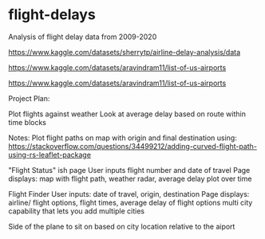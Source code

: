 # flight-delays
Analysis of flight delay data from 2009-2020

https://www.kaggle.com/datasets/sherrytp/airline-delay-analysis/data

https://www.kaggle.com/datasets/aravindram11/list-of-us-airports

https://www.kaggle.com/datasets/aravindram11/list-of-us-airports

Project Plan:




Plot flights against weather
Look at average delay based on route within time blocks


Notes:
Plot flight paths on map with origin and final destination using:
    https://stackoverflow.com/questions/34499212/adding-curved-flight-path-using-rs-leaflet-package
  
"Flight Status" ish page
    User inputs flight number and date of travel
    Page displays: map with flight path, weather radar, average delay plot over time
    
 Flight Finder
    User inputs: date of travel, origin, destination
    Page displays: airline/ flight options, flight times, average delay of flight options
    multi city capability that lets you add multiple cities


 Side of the plane to sit on based on city location relative to the aiport
 